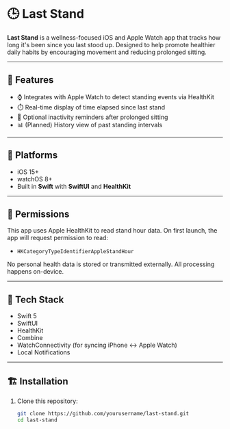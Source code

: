 # 🕒 Last Stand

**Last Stand** is a wellness-focused iOS and Apple Watch app that tracks how long it's been since you last stood up. Designed to help promote healthier daily habits by encouraging movement and reducing prolonged sitting.

---

## 🚀 Features

- ⌚️ Integrates with Apple Watch to detect standing events via HealthKit
- ⏱️ Real-time display of time elapsed since last stand
- 🔔 Optional inactivity reminders after prolonged sitting
- 📊 (Planned) History view of past standing intervals

---

## 📱 Platforms

- iOS 15+
- watchOS 8+
- Built in **Swift** with **SwiftUI** and **HealthKit**

---

## 🔐 Permissions

This app uses Apple HealthKit to read stand hour data. On first launch, the app will request permission to read:

- `HKCategoryTypeIdentifierAppleStandHour`

No personal health data is stored or transmitted externally. All processing happens on-device.

---

## 🧰 Tech Stack

- Swift 5
- SwiftUI
- HealthKit
- Combine
- WatchConnectivity (for syncing iPhone ↔ Apple Watch)
- Local Notifications

---

## 🏗️ Installation

1. Clone this repository:
   ```bash
   git clone https://github.com/yourusername/last-stand.git
   cd last-stand